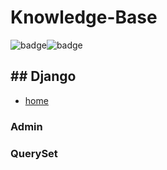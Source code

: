 # Knowledge-Base



![badge](https://img.shields.io/github/repo-size/chunkai-meng/knowledge-base.svg)![badge](https://img.shields.io/github/last-commit/chunkai-meng/knowledge-base.svg)



## ## Django

- [home](Django/)

### Admin

### QuerySet


